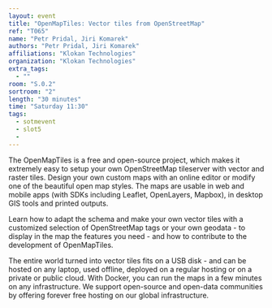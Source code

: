 ```yaml
---
layout: event
title: "OpenMapTiles: Vector tiles from OpenStreetMap"
ref: "T065"
name: "Petr Pridal, Jiri Komarek"
authors: "Petr Pridal, Jiri Komarek"
affiliations: "Klokan Technologies"
organization: "Klokan Technologies"
extra_tags:
  - ""
room: "S.0.2"
sortroom: "2"
length: "30 minutes"
time: "Saturday 11:30"
tags:
  - sotmevent
  - slot5
  - 
---
```

The OpenMapTiles is a free and open-source project, which makes it extremely easy to setup your own OpenStreetMap tileserver with vector and raster tiles. Design your own custom maps with an online editor or modify one of the beautiful open map styles. The maps are usable in web and mobile apps (with SDKs including Leaflet, OpenLayers, Mapbox), in desktop GIS tools and printed outputs.

Learn how to adapt the schema and make your own vector tiles with a customized selection of OpenStreetMap tags or your own geodata - to display in the map the features you need - and how to contribute to the development of OpenMapTiles.

The entire world turned into vector tiles fits on a USB disk - and can be hosted on any laptop, used offline, deployed on a regular hosting or on a private or public cloud. With Docker, you can run the maps in a few minutes on any infrastructure. We support open-source and open-data communities by offering forever free hosting on our global infrastructure.